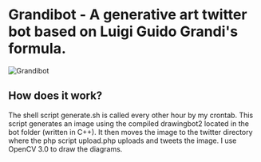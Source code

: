 # Grandibot - A generative art twitter bot based on Luigi Guido Grandi's formula.
![Grandibot](https://joemcalister.com/img/git/grandibot.jpg)

## How does it work?
The shell script generate.sh is called every other hour by my crontab. This script generates an image using the compiled drawingbot2 located in the bot folder (written in C++). It then moves the image to the twitter directory where the php script upload.php uploads and tweets the image. I use OpenCV 3.0 to draw the diagrams.
